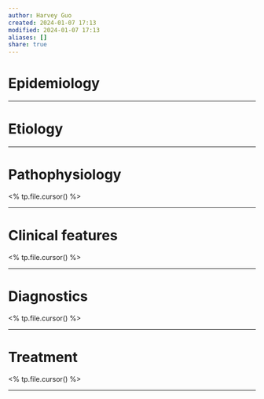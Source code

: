 ```yaml
---
author: Harvey Guo
created: 2024-01-07 17:13
modified: 2024-01-07 17:13
aliases: []
share: true
---
```

# Epidemiology


---
# Etiology


---
# Pathophysiology
<% tp.file.cursor() %>

---
# Clinical features
<% tp.file.cursor() %>

---
# Diagnostics
<% tp.file.cursor() %>

---
# Treatment
<% tp.file.cursor() %>

---

